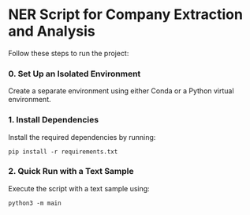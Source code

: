 # NER Script for Company Extraction and Analysis
Follow these steps to run the project:

### 0. Set Up an Isolated Environment
Create a separate environment using either Conda or a Python virtual environment.

### 1. Install Dependencies
Install the required dependencies by running:

```
pip install -r requirements.txt
```

### 2. Quick Run with a Text Sample
Execute the script with a text sample using:

```
python3 -m main
```
